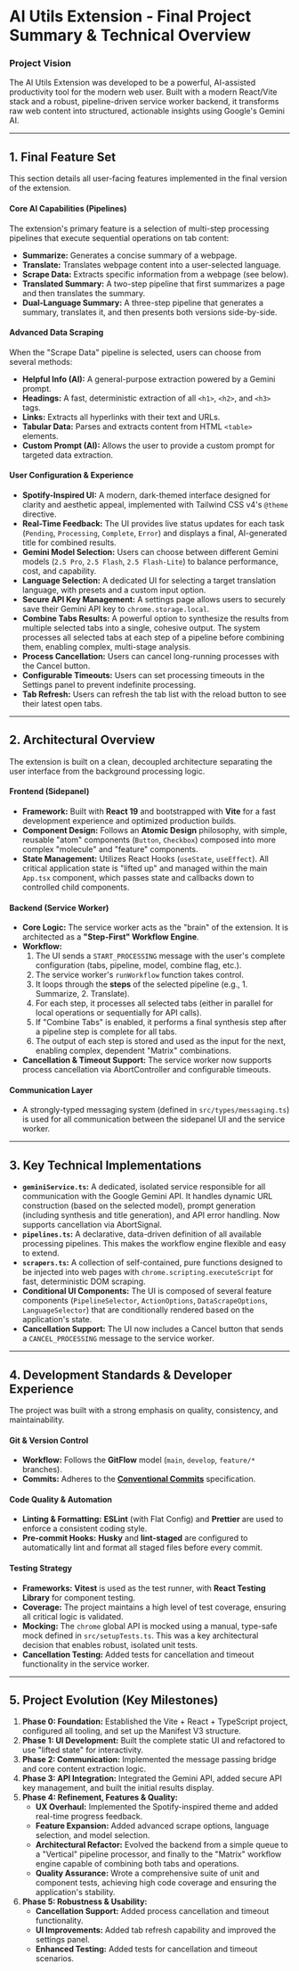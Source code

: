 # AI Utils Extension - Final Project Summary & Technical Overview

### **Project Vision**

The AI Utils Extension was developed to be a powerful, AI-assisted productivity tool for the modern web user. Built with a modern React/Vite stack and a robust, pipeline-driven service worker backend, it transforms raw web content into structured, actionable insights using Google's Gemini AI.

---

## 1. Final Feature Set

This section details all user-facing features implemented in the final version of the extension.

#### Core AI Capabilities (Pipelines)
The extension's primary feature is a selection of multi-step processing pipelines that execute sequential operations on tab content:
- **Summarize:** Generates a concise summary of a webpage.
- **Translate:** Translates webpage content into a user-selected language.
- **Scrape Data:** Extracts specific information from a webpage (see below).
- **Translated Summary:** A two-step pipeline that first summarizes a page and then translates the summary.
- **Dual-Language Summary:** A three-step pipeline that generates a summary, translates it, and then presents both versions side-by-side.

#### Advanced Data Scraping
When the "Scrape Data" pipeline is selected, users can choose from several methods:
- **Helpful Info (AI):** A general-purpose extraction powered by a Gemini prompt.
- **Headings:** A fast, deterministic extraction of all `<h1>`, `<h2>`, and `<h3>` tags.
- **Links:** Extracts all hyperlinks with their text and URLs.
- **Tabular Data:** Parses and extracts content from HTML `<table>` elements.
- **Custom Prompt (AI):** Allows the user to provide a custom prompt for targeted data extraction.

#### User Configuration & Experience
- **Spotify-Inspired UI:** A modern, dark-themed interface designed for clarity and aesthetic appeal, implemented with Tailwind CSS v4's `@theme` directive.
- **Real-Time Feedback:** The UI provides live status updates for each task (`Pending`, `Processing`, `Complete`, `Error`) and displays a final, AI-generated title for combined results.
- **Gemini Model Selection:** Users can choose between different Gemini models (`2.5 Pro`, `2.5 Flash`, `2.5 Flash-Lite`) to balance performance, cost, and capability.
- **Language Selection:** A dedicated UI for selecting a target translation language, with presets and a custom input option.
- **Secure API Key Management:** A settings page allows users to securely save their Gemini API key to `chrome.storage.local`.
- **Combine Tabs Results:** A powerful option to synthesize the results from multiple selected tabs into a single, cohesive output. The system processes all selected tabs at each step of a pipeline before combining them, enabling complex, multi-stage analysis.
- **Process Cancellation:** Users can cancel long-running processes with the Cancel button.
- **Configurable Timeouts:** Users can set processing timeouts in the Settings panel to prevent indefinite processing.
- **Tab Refresh:** Users can refresh the tab list with the reload button to see their latest open tabs.

---

## 2. Architectural Overview

The extension is built on a clean, decoupled architecture separating the user interface from the background processing logic.

#### Frontend (Sidepanel)
- **Framework:** Built with **React 19** and bootstrapped with **Vite** for a fast development experience and optimized production builds.
- **Component Design:** Follows an **Atomic Design** philosophy, with simple, reusable "atom" components (`Button`, `Checkbox`) composed into more complex "molecule" and "feature" components.
- **State Management:** Utilizes React Hooks (`useState`, `useEffect`). All critical application state is "lifted up" and managed within the main `App.tsx` component, which passes state and callbacks down to controlled child components.

#### Backend (Service Worker)
- **Core Logic:** The service worker acts as the "brain" of the extension. It is architected as a **"Step-First" Workflow Engine**.
- **Workflow:**
  1.  The UI sends a `START_PROCESSING` message with the user's complete configuration (tabs, pipeline, model, combine flag, etc.).
  2.  The service worker's `runWorkflow` function takes control.
  3.  It loops through the **steps** of the selected pipeline (e.g., 1. Summarize, 2. Translate).
  4.  For each step, it processes all selected tabs (either in parallel for local operations or sequentially for API calls).
  5.  If "Combine Tabs" is enabled, it performs a final synthesis step after a pipeline step is complete for all tabs.
  6.  The output of each step is stored and used as the input for the next, enabling complex, dependent "Matrix" combinations.
- **Cancellation & Timeout Support:** The service worker now supports process cancellation via AbortController and configurable timeouts.

#### Communication Layer
- A strongly-typed messaging system (defined in `src/types/messaging.ts`) is used for all communication between the sidepanel UI and the service worker.

---

## 3. Key Technical Implementations

- **`geminiService.ts`:** A dedicated, isolated service responsible for all communication with the Google Gemini API. It handles dynamic URL construction (based on the selected model), prompt generation (including synthesis and title generation), and API error handling. Now supports cancellation via AbortSignal.
- **`pipelines.ts`:** A declarative, data-driven definition of all available processing pipelines. This makes the workflow engine flexible and easy to extend.
- **`scrapers.ts`:** A collection of self-contained, pure functions designed to be injected into web pages with `chrome.scripting.executeScript` for fast, deterministic DOM scraping.
- **Conditional UI Components:** The UI is composed of several feature components (`PipelineSelector`, `ActionOptions`, `DataScrapeOptions`, `LanguageSelector`) that are conditionally rendered based on the application's state.
- **Cancellation Support:** The UI now includes a Cancel button that sends a `CANCEL_PROCESSING` message to the service worker.

---

## 4. Development Standards & Developer Experience

The project was built with a strong emphasis on quality, consistency, and maintainability.

#### Git & Version Control
- **Workflow:** Follows the **GitFlow** model (`main`, `develop`, `feature/*` branches).
- **Commits:** Adheres to the **[Conventional Commits](https://www.conventionalcommits.org/)** specification.

#### Code Quality & Automation
- **Linting & Formatting:** **ESLint** (with Flat Config) and **Prettier** are used to enforce a consistent coding style.
- **Pre-commit Hooks:** **Husky** and **lint-staged** are configured to automatically lint and format all staged files before every commit.

#### Testing Strategy
- **Frameworks:** **Vitest** is used as the test runner, with **React Testing Library** for component testing.
- **Coverage:** The project maintains a high level of test coverage, ensuring all critical logic is validated.
- **Mocking:** The `chrome` global API is mocked using a manual, type-safe mock defined in `src/setupTests.ts`. This was a key architectural decision that enables robust, isolated unit tests.
- **Cancellation Testing:** Added tests for cancellation and timeout functionality in the service worker.

---

## 5. Project Evolution (Key Milestones)

1.  **Phase 0: Foundation:** Established the Vite + React + TypeScript project, configured all tooling, and set up the Manifest V3 structure.
2.  **Phase 1: UI Development:** Built the complete static UI and refactored to use "lifted state" for interactivity.
3.  **Phase 2: Communication:** Implemented the message passing bridge and core content extraction logic.
4.  **Phase 3: API Integration:** Integrated the Gemini API, added secure API key management, and built the initial results display.
5.  **Phase 4: Refinement, Features & Quality:**
    -   **UX Overhaul:** Implemented the Spotify-inspired theme and added real-time progress feedback.
    -   **Feature Expansion:** Added advanced scrape options, language selection, and model selection.
    -   **Architectural Refactor:** Evolved the backend from a simple queue to a "Vertical" pipeline processor, and finally to the "Matrix" workflow engine capable of combining both tabs and operations.
    -   **Quality Assurance:** Wrote a comprehensive suite of unit and component tests, achieving high code coverage and ensuring the application's stability.
6.  **Phase 5: Robustness & Usability:**
    -   **Cancellation Support:** Added process cancellation and timeout functionality.
    -   **UI Improvements:** Added tab refresh capability and improved the settings panel.
    -   **Enhanced Testing:** Added tests for cancellation and timeout scenarios.